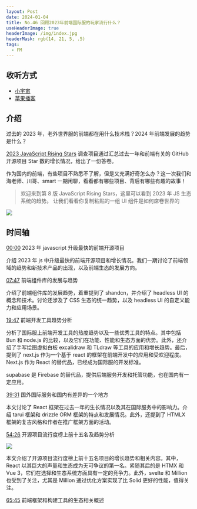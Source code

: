 ```yaml
---
layout: Post
date: 2024-01-04
title: No.46 回顾2023年前端国际服的玩家流行什么？
useHeaderImage: true
headerImage: /img/index.jpg
headerMask: rgb(14, 21, 5, .5)
tags:
  - FM
---
```


## 收听方式

- [小宇宙](https://www.xiaoyuzhoufm.com/episode/65b13ea99c3be18f79275a78?s=eyJ1IjogIjYxNTdlNjI5ZTBmNWU3MjNiYjY5ZGMxYyJ9)
- [苹果播客](https://podcasts.apple.com/cn/podcast/web-worker-%E5%89%8D%E7%AB%AF%E7%A8%8B%E5%BA%8F%E5%91%98%E9%83%BD%E7%88%B1%E5%90%AC/id1586927144?i=1000642845550)


## 介绍

过去的 2023 年，老外世界服的前端都在用什么技术栈？2024 年前端发展的趋势是什么？

[2023 JavaScript Rising Stars](https://risingstars.js.org/2023/en) 调查项目通过汇总过去一年和前端有关的 GitHub 开源项目 Star 数的增长情况，给出了一份答卷。

作为国内的前端，有些项目不熟悉不了解，但是又充满好奇怎么办？这一次我们和海老师、川哥、smart 一期闲聊，看看都有哪些项目、背后有哪些有趣的故事！

> 欢迎来到第 8 版 JavaScript Rising Stars，这里可以看到 2023 年 JS 生态系统的趋势。 让我们看看你复制粘贴的一组 UI 组件是如何席卷世界的

![](https://bts-image.xyzcdn.net/aHR0cHM6Ly9jZG4uaWp1c3QuY2MvaW1nLzIwMjQwMTI1MDA0MTE1My5wbmc=.png)

## 时间轴

[00:00]() 2023 年 javascript 升级最快的前端开源项目

介绍 2023 年 js 中升级最快的前端开源项目和增长情况。我们一期讨论了前端领域的趋势和新技术产品的出现，以及前端生态的发展方向。

[07:47]() 前端组件库的发展与趋势

介绍了前端组件库的发展趋势，着重提到了 shandcn，并介绍了 headless UI 的概念和技术。讨论还涉及了 CSS 生态的统一趋势，以及 headless UI 的自定义能力和应用场景。

[19:47]() 前端开发工具趋势分析

分析了国际服上前端开发工具的热度趋势以及一些优秀工具的特点。其中包括 Bun 和 node.js 的比较，以及它们在功能、性能和生态方面的优势。此外，还介绍了手写绘图虚拟白板 excalidraw 和 TLdraw 等工具的应用和增长趋势。最后，提到了 next.js 作为一个基于 react 的框架在前端开发中的应用和受欢迎程度。Next.js 作为 React 的替代品，已经成为国际服的开发标准。

supabase 是 Firebase 的替代品，提供后端服务开发和托管功能，也在国内有一定应用。

[39:31]() 国外国际服务和国内有差异的一个地方

本文讨论了 React 框架在过去一年的生长情况以及其在国际服务中的影响力。介绍 tarui 框架和 drizzle ORM 框架的特点和发展情况。此外，还提到了 HTMLX 框架的复古风格和作者在推广框架方面的活动。

[54:26]() 开源项目流行度榜上前十五名及趋势分析

![](https://bts-image.xyzcdn.net/aHR0cHM6Ly9jZG4uaWp1c3QuY2MvaW1nLzIwMjQwMTI1MDA0MjA1Mi5wbmc=.png)

本文介绍了开源项目流行度榜上前十五名项目的增长趋势和相关内容。其中，React 以其巨大的声量和生态成为无可争议的第一名。紧随其后的是 HTMX 和 Vue 3，它们在选择和生态系统方面具有一定的竞争力。此外，svelte 和 Million 也受到了关注，尤其是 Million 通过优化方案实现了比 Solid 更好的性能，值得关注。

[65:45]() 前端框架和构建工具的生态相关概述
